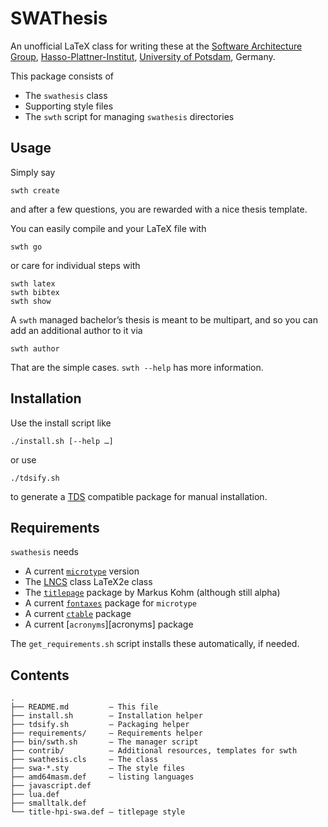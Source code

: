 # SWAThesis #

An unofficial LaTeX class for writing these at
the [Software Architecture Group][], [Hasso-Plattner-Institut][],
[University of Potsdam][], Germany.

This package consists of

* The `swathesis` class
* Supporting style files
* The `swth` script for managing `swathesis` directories

## Usage ##

Simply say

    swth create

and after a few questions, you are rewarded with a nice thesis template.

You can easily compile and your LaTeX file with

    swth go

or care for individual steps with

    swth latex
    swth bibtex
    swth show

A `swth` managed bachelor’s thesis is meant to be multipart, and so you can add
an additional author to it via

    swth author

That are the simple cases. `swth --help` has more information.

## Installation ##

Use the install script like

    ./install.sh [--help …]

or use

    ./tdsify.sh

to generate a [TDS][] compatible package for manual installation.

## Requirements ##

`swathesis` needs

* A current [`microtype`][microtype] version
* The [LNCS][] class LaTeX2e class
* The [`titlepage`][titlepage] package by Markus Kohm (although still alpha)
* A current [`fontaxes`][fontaxes] package for `microtype`
* A current [`ctable`][ctable] package
* A current [`acronyms`][acronyms] package

The `get_requirements.sh` script installs these automatically, if needed.


## Contents ##

    .
    ├── README.md         — This file
    ├── install.sh        — Installation helper
    ├── tdsify.sh         — Packaging helper
    ├── requirements/     — Requirements helper
    ├── bin/swth.sh       — The manager script
    ├── contrib/          — Additional resources, templates for swth
    ├── swathesis.cls     — The class
    ├── swa-*.sty         — The style files
    ├── amd64masm.def     — listing languages
    ├── javascript.def
    ├── lua.def
    ├── smalltalk.def
    └── title-hpi-swa.def — titlepage style


[Software Architecture Group]: http://www.hpi.uni-potsdam.de/swa
[University of Potsdam]: http://www.uni-potsdam.de
[Hasso-Plattner-Institut]: http://www.hpi-web.de
[TDS]: http://en.wikipedia.org/wiki/TeX_Directory_Structure "Wikipedia: TDS"
[titlepage]: http://komascript.de/titlepage
[LNCS]: http://www.springer.com/computer/lncs/lncs+authors
[microtype]: http://mirror.ctan.org/help/Catalogue/entries/microtype.html
[fontaxes]: http://mirror.ctan.org/help/Catalogue/entries/fontaxes.html
[ctable]: http://mirror.ctan.org/help/Catalogue/entries/ctable.html
[acronym]: http://mirror.ctan.org/help/Catalogue/entries/acronym.html
